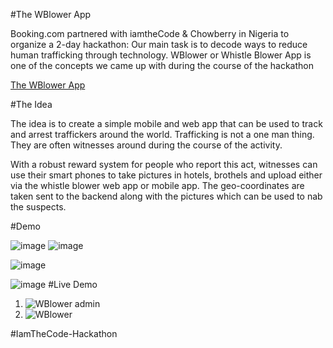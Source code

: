 #The WBlower App

Booking.com partnered with iamtheCode & Chowberry in Nigeria  to organize a 2-day hackathon:
Our main task is to decode ways to reduce human trafficking through technology.  WBlower or Whistle Blower App is one of the concepts we came up with during the course of the hackathon

 [The WBlower App](https://vuefy.com)

#The Idea

The idea is to create a simple mobile and web app that can be used to track and arrest traffickers around the world.   Trafficking is not a one man thing. They are often witnesses around during the course of the activity. 

With a robust reward system for people who report this act, witnesses can use their smart phones to take pictures in hotels, brothels and upload either via the  whistle blower web app or mobile app. The geo-coordinates are taken  sent to the backend  along with the pictures which can be used to nab the suspects.

#Demo

![image](https://user-images.githubusercontent.com/14722744/32992244-aaa308f0-cd48-11e7-961f-18ac67e55bc4.png)
![image](https://user-images.githubusercontent.com/14722744/32992325-912ffd82-cd49-11e7-9770-7467adafe544.png)



![image](https://user-images.githubusercontent.com/14722744/32992423-d92bd16e-cd4a-11e7-9da6-ad4ed6c881e2.png)

![image](https://user-images.githubusercontent.com/14722744/32992427-e29e00be-cd4a-11e7-867b-ac8d8c81949c.png)
#Live Demo
1. ![WBlower admin](https://vuefy.com/admin)
2. ![WBlower](https://vuefy.com)

#IamTheCode-Hackathon
